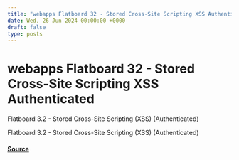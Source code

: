 ```yaml
---
title: "webapps Flatboard 32 - Stored Cross-Site Scripting XSS Authenticated"
date: Wed, 26 Jun 2024 00:00:00 +0000
draft: false
type: posts
---
```

# webapps Flatboard 32 - Stored Cross-Site Scripting XSS Authenticated





Flatboard 3.2 - Stored Cross-Site Scripting (XSS) (Authenticated)

Flatboard 3.2 - Stored Cross-Site Scripting (XSS) (Authenticated)

#### [Source](https://www.exploit-db.com/exploits/52054)

